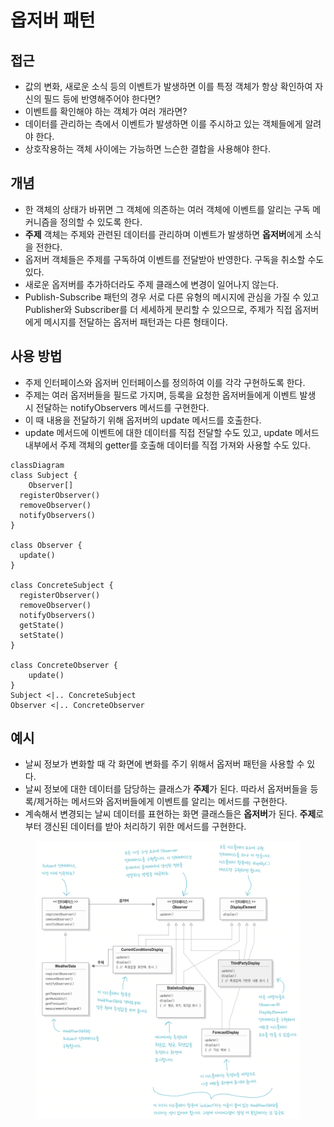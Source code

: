 # 옵저버 패턴

## 접근

* 값의 변화, 새로운 소식 등의 이벤트가 발생하면 이를 특정 객체가 항상 확인하여 자신의 필드 등에 반영해주어야 한다면?
* 이벤트를 확인해야 하는 객체가 여러 개라면?
* 데이터를 관리하는 측에서 이벤트가 발생하면 이를 주시하고 있는 객체들에게 알려야 한다.
* 상호작용하는 객체 사이에는 가능하면 느슨한 결합을 사용해야 한다.

## 개념

* 한 객체의 상태가 바뀌면 그 객체에 의존하는 여러 객체에 이벤트를 알리는 구독 메커니즘을 정의할 수 있도록 한다.
* **주제** 객체는 주제와 관련된 데이터를 관리하며 이벤트가 발생하면 **옵저버**에게 소식을 전한다.
* 옵저버 객체들은 주제를 구독하여 이벤트를 전달받아 반영한다. 구독을 취소할 수도 있다.
* 새로운 옵저버를 추가하더라도 주제 클래스에 변경이 일어나지 않는다.
* Publish-Subscribe 패턴의 경우 서로 다른 유형의 메시지에 관심을 가질 수 있고 Publisher와 Subscriber를 더 세세하게 분리할 수 있으므로, 주제가 직접 옵저버에게 메시지를 전달하는 옵저버 패턴과는 다른 형태이다.

## 사용 방법

* 주제 인터페이스와 옵저버 인터페이스를 정의하여 이를 각각 구현하도록 한다.
* 주제는 여러 옵저버들을 필드로 가지며, 등록을 요청한 옵저버들에게 이벤트 발생 시 전달하는 notifyObservers 메서드를 구현한다.
* 이 때 내용을 전달하기 위해 옵저버의 update 메서드를 호출한다.
* update 메서드에 이벤트에 대한 데이터를 직접 전달할 수도 있고, update 메서드 내부에서 주제 객체의 getter를 호출해 데이터를 직접 가져와 사용할 수도 있다.

```mermaid
classDiagram
class Subject {
	Observer[]
  registerObserver()
  removeObserver()
  notifyObservers()
}

class Observer {
  update()
}

class ConcreteSubject {
  registerObserver()
  removeObserver()
  notifyObservers()
  getState()
  setState()
}

class ConcreteObserver {
	update()
}
Subject <|.. ConcreteSubject
Observer <|.. ConcreteObserver
```

## 예시

* 날씨 정보가 변화할 때 각 화면에 변화를 주기 위해서 옵저버 패턴을 사용할 수 있다.
* 날씨 정보에 대한 데이터를 담당하는 클래스가 **주제**가 된다. 따라서 옵저버들을 등록/제거하는 메서드와 옵저버들에게 이벤트를 알리는 메서드를 구현한다.
* 계속해서 변경되는 날씨 데이터를 표현하는 화면 클래스들은 **옵저버**가 된다. **주제**로부터 갱신된 데이터를 받아 처리하기 위한 메서드를 구현한다.

<figure><img src="../../.gitbook/assets/image (6).png" alt=""><figcaption></figcaption></figure>
